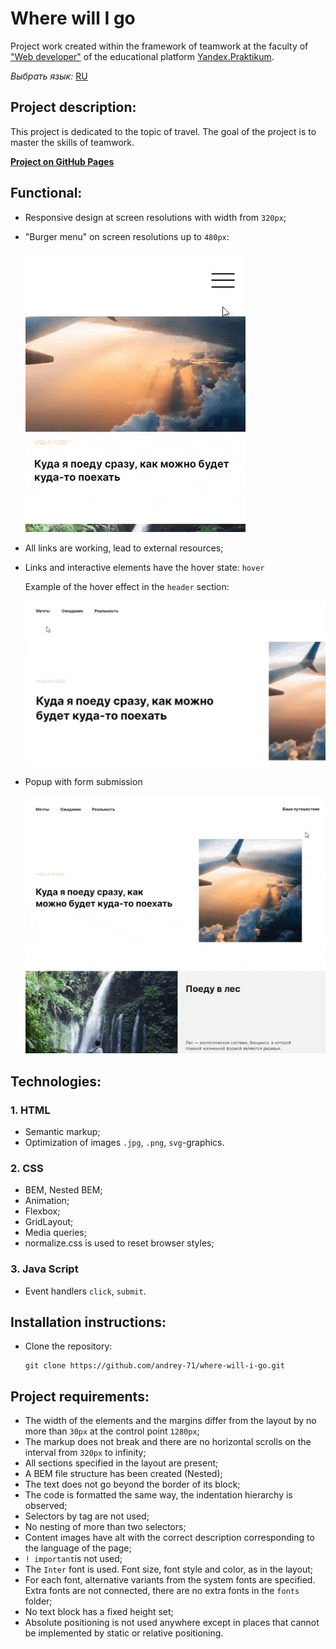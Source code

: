 # Where will I go

Project work created within the framework of teamwork at the faculty of ["Web developer"](https://practicum.yandex.ru/web/?utm_source=yandex&utm_medium=cpc&utm_campaign=Yan_Sch_RF_Webr_Razrab_Des_Intro_460&utm_content=sty_search:s_none:cid_56600998:gid_4359516496:pid_23387311960:aid_9838725511:crid_0:rid_:p_1:pty_premium:mty_syn:mkw_:dty_desktop:cgcid_0:rn_Москва:rid_213&utm_term=разработка%20web&yclid=4769457341696616776) of the educational platform [Yandex.Praktikum](https://practicum.yandex.ru/).

*Выбрать язык:* [RU](https://github.com/andrey-71/where-will-i-go/blob/main/README.md)


## Project description:
This project is dedicated to the topic of travel. The goal of the project is to master the skills of teamwork.

**[Project on GitHub Pages](https://andrey-71.github.io/where-will-i-go/index.html)**


## Functional:
* Responsive design at screen resolutions with width from `320px`;
* "Burger menu" on screen resolutions up to `480px`:

  ![Appearance and animations of the "burger menu"](./images/readme.md/burger-menu.md.gif)

* All links are working, lead to external resources;
* Links and interactive elements have the hover state: `hover`

  Example of the hover effect in the `header` section:

  ![Animation in header when hovering over elements](./images/readme.md/header-animation.md.gif)

* Popup with form submission

  ![Popup with a proposal to indicate the user's travel option](./images/readme.md/popup.md.gif)

## Technologies:

### 1. HTML
* Semantic markup;
* Optimization of images `.jpg`, `.png`, `svg`-graphics.

### 2. CSS
* BEM, Nested BEM;
* Animation;
* Flexbox;
* GridLayout;
* Media queries;
* normalize.css is used to reset browser styles;

### 3. Java Script
* Event handlers `click`, `submit`.


## Installation instructions:
* Clone the repository:

    ```
    git clone https://github.com/andrey-71/where-will-i-go.git
    ```


## Project requirements:
* The width of the elements and the margins differ from the layout by no more than `30px` at the control point `1280px`;
* The markup does not break and there are no horizontal scrolls on the interval from `320px` to infinity;
* All sections specified in the layout are present;
* A BEM file structure has been created (Nested);
* The text does not go beyond the border of its block;
* The code is formatted the same way, the indentation hierarchy is observed;
* Selectors by tag are not used;
* No nesting of more than two selectors;
* Content images have alt with the correct description corresponding to the language of the page;
* `! important`is not used;
* The `Inter` font is used. Font size, font style and color, as in the layout;
* For each font, alternative variants from the system fonts are specified. Extra fonts are not connected, there are no extra fonts in the `fonts` folder;
* No text block has a fixed height set;
* Absolute positioning is not used anywhere except in places that cannot be implemented by static or relative positioning.
